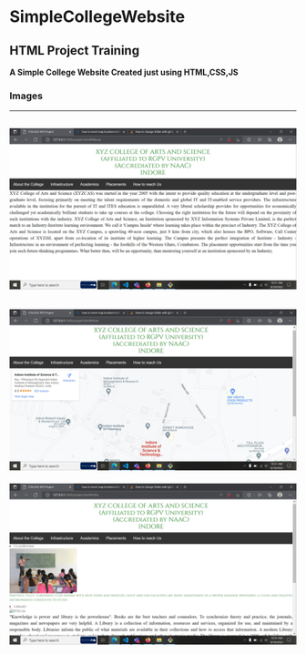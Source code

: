 # SimpleCollegeWebsite
## HTML Project Training

**A Simple College Website Created just using HTML,CSS,JS**

### Images
---
![alt text](https://github.com/VivekChoudhary77/SimpleCollegeWebsite/blob/main/Image/Screenshot%20(1).png)
---
![alt text](https://github.com/VivekChoudhary77/SimpleCollegeWebsite/blob/main/Image/Screenshot%20(2).png)
---
![alt text](https://github.com/VivekChoudhary77/SimpleCollegeWebsite/blob/main/Image/Screenshot%20(3).png)
